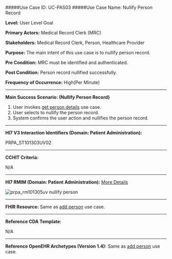 #####Use Case ID: UC-PAS03
#####Use Case Name: Nullify Person Record

**Level:**                     User Level Goal

**Primary Actors:**            Medical Record Clerk (MRC)

**Stakeholders:**              Medical Record Clerk, Person, Healthcare Provider

**Purpose:**                   The main intent of this use case is to nullify person record.

**Pre Condition:**             MRC must be identified and authenticated. 

**Post Condition:**            Person record nullified successfully.

**Frequency of Occurrence:**   High(Per Minute)
__________________________________________________________
**Main Success Scenario: (Nullify Person Record)**

1. User invokes [get person details](03-get-person-details.md) use case.
2. User selects to nullify the person record.
4. System confirms the user action and nullifies the person record.

________________________________________________________________________
**Hl7 V3 Interaction Identifiers (Domain: Patient Administration):**

PRPA_ST101303UV02
_______________________________________________________________
**CCHIT Criteria:**

N/A

_______________________________________________________________
**Hl7 RMIM (Domain: Patient Administration):**
[More Details](http://www.hl7.org/implement/standards/product_brief.cfm?product_id=306)

![prpa_rm101305uv nullify person](https://f.cloud.github.com/assets/5391320/1287988/61dbb806-3003-11e3-85ca-f1d0303dab4f.png)
_______________________________________________________________
**FHIR Resource:**
Same as [add person](01-add-person.md) use case.


_______________________________________________________________
**Reference CDA Template:**

N/A
_______________________________________________________________
**Reference OpenEHR Archetypes (Version 1.4):**
Same as [add person](01-add-person.md) use case.
